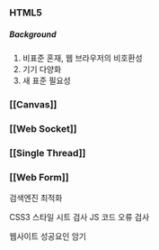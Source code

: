 
### HTML5 
##### Background
1. 비표준 혼재, 웹 브라우저의 비호환성
2. 기기 다양화
3. 새 표준 필요성



### [[Canvas]]
### [[Web Socket]]

### [[Single Thread]]
### [[Web Form]]

검색엔진 최적화

CSS3 스타일 시트 검사
JS 코드 오류 검사

웹사이트 성공요인 암기
